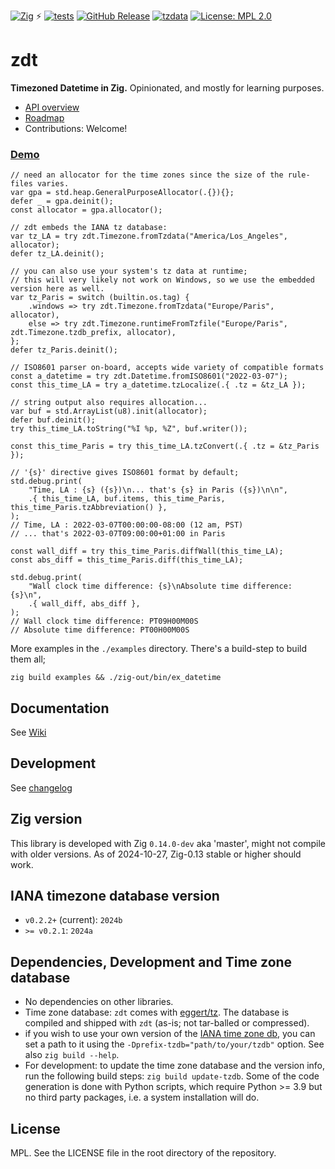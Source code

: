 <!-- -*- coding: utf-8 -*- -->

[![Zig](https://img.shields.io/badge/-Zig-F7A41D?style=flat&logo=zig&logoColor=white)](https://ziglang.org/) ⚡ [![tests](https://github.com/FObersteiner/zdt/actions/workflows/zdt-tests.yml/badge.svg)](https://github.com/FObersteiner/zdt/actions/workflows/zdt-tests.yml)  [![GitHub Release](https://img.shields.io/github/v/release/FObersteiner/zdt)](https://github.com/FObersteiner/zdt/releases)  [![tzdata](https://img.shields.io/badge/tzdata-2024b-blue)](https://www.iana.org/time-zones)  [![License: MPL 2.0](https://img.shields.io/badge/License-MPL_2.0-brightgreen.svg)](https://github.com/FObersteiner/zdt/blob/master/LICENSE)

# zdt

**Timezoned Datetime in Zig.** Opinionated, and mostly for learning purposes.

- [API overview](https://github.com/FObersteiner/zdt/wiki/API-overview)
- [Roadmap](https://github.com/FObersteiner/zdt/wiki/Roadmap)
- Contributions: Welcome!

### [Demo](https://github.com/FObersteiner/zdt/blob/master/examples/ex_demo.zig)

```zig
// need an allocator for the time zones since the size of the rule-files varies.
var gpa = std.heap.GeneralPurposeAllocator(.{}){};
defer _ = gpa.deinit();
const allocator = gpa.allocator();

// zdt embeds the IANA tz database:
var tz_LA = try zdt.Timezone.fromTzdata("America/Los_Angeles", allocator);
defer tz_LA.deinit();

// you can also use your system's tz data at runtime;
// this will very likely not work on Windows, so we use the embedded version here as well.
var tz_Paris = switch (builtin.os.tag) {
    .windows => try zdt.Timezone.fromTzdata("Europe/Paris", allocator),
    else => try zdt.Timezone.runtimeFromTzfile("Europe/Paris", zdt.Timezone.tzdb_prefix, allocator),
};
defer tz_Paris.deinit();

// ISO8601 parser on-board, accepts wide variety of compatible formats
const a_datetime = try zdt.Datetime.fromISO8601("2022-03-07");
const this_time_LA = try a_datetime.tzLocalize(.{ .tz = &tz_LA });

// string output also requires allocation...
var buf = std.ArrayList(u8).init(allocator);
defer buf.deinit();
try this_time_LA.toString("%I %p, %Z", buf.writer());

const this_time_Paris = try this_time_LA.tzConvert(.{ .tz = &tz_Paris });

// '{s}' directive gives ISO8601 format by default;
std.debug.print(
    "Time, LA : {s} ({s})\n... that's {s} in Paris ({s})\n\n",
    .{ this_time_LA, buf.items, this_time_Paris, this_time_Paris.tzAbbreviation() },
);
// Time, LA : 2022-03-07T00:00:00-08:00 (12 am, PST)
// ... that's 2022-03-07T09:00:00+01:00 in Paris

const wall_diff = try this_time_Paris.diffWall(this_time_LA);
const abs_diff = this_time_Paris.diff(this_time_LA);

std.debug.print(
    "Wall clock time difference: {s}\nAbsolute time difference: {s}\n",
    .{ wall_diff, abs_diff },
);
// Wall clock time difference: PT09H00M00S
// Absolute time difference: PT00H00M00S
```

More examples in the `./examples` directory. There's a build-step to build them all;

```zig
zig build examples && ./zig-out/bin/ex_datetime
```

## Documentation

See [Wiki](https://github.com/FObersteiner/zdt/wiki)

## Development

See [changelog](https://github.com/FObersteiner/zdt/blob/master/CHANGELOG.md)

## Zig version

This library is developed with Zig `0.14.0-dev` aka 'master', might not compile with older versions. As of 2024-10-27, Zig-0.13 stable or higher should work.

## IANA timezone database version

- `v0.2.2+` (current): `2024b`
- `>= v0.2.1`: `2024a`

## Dependencies, Development and Time zone database

- No dependencies on other libraries.
- Time zone database: `zdt` comes with [eggert/tz](https://github.com/eggert/tz). The database is compiled and shipped with `zdt` (as-is; not tar-balled or compressed).
- if you wish to use your own version of the [IANA time zone db](https://www.iana.org/time-zones), you can set a path to it using the `-Dprefix-tzdb="path/to/your/tzdb"` option. See also `zig build --help`.
- For development: to update the time zone database and the version info, run the following build steps: `zig build update-tzdb`. Some of the code generation is done with Python scripts, which require Python >= 3.9 but no third party packages, i.e. a system installation will do.

## License

MPL. See the LICENSE file in the root directory of the repository.
